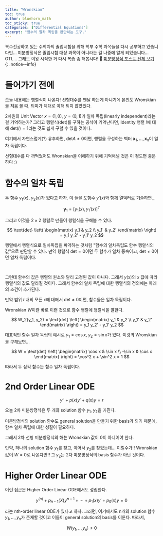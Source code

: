 ```yaml
---
title: "Wronskian"
toc: true
author: bluehorn_math
toc_sticky: true
categories: ["Differential Equations"]
excerpt: "함수의 일차 독립을 판단하는 도구."
---
```


복수전공하고 있는 수학과의 졸업시험을 위해 학부 수학 과목들을 다시 공부하고 있습니다만... 미분방정식은 졸업시험 대상 과목이 아니라는 걸 나중에 알게 되었습니다... OTL... 그래도 이왕 시작한 거 다시 복습 좀 해봅시다! 🏃 [미분방정식 포스트 전체 보기](/categories/differential-equations)
{: .notice--info}

# 들어가기 전에

오늘 내용에는 행렬식이 나온다! 선형대수를 맨날 하는게 아니기에 본인도 Wronskian을 처음 볼 때, 의미가 제대로 이해 되지 않았었다.

2차원의 Unit Vector $x = (1, 0)$, $y = (0, 1)$가 일차 독립(linearly independent)라는 걸 기억하는가? 그리고 행렬식(det)를 구하는 공식이 기억난다면, Identity 행렬 $I$에 대해 $\text{det}(I) = 1$라는 것도 쉽게 구할 수 있을 것이다.

여기에서 자연스럽게(?) 유추하면, $\text{det} A \ne 0$이면, 행렬을 구성하는 벡터 $\mathbf{x}_1, ..., \mathbf{x}_n$이 일차 독립이다.

선형대수를 다 까먹었어도 Wronskian을 이해하기 위해 기억해낼 것은 이 정도면 충분하다 :)


# 함수의 일차 독립

두 함수 $y_1(x)$, $y_2(x)$가 있다고 하자. 이 둘을 도함수 $y'(x)$와 함께 열벡터로 기술하면...

$$
\mathbf{y}_1 = [y_1(x), y_1'(x)]^T
$$

그리고 이것을 $2 \times 2$ 행렬로 만들어 행렬식을 구해볼 수 있다.

$$
\text{det}
\left(
\begin{matrix}
y_1 & y_2 \\
y_1' & y_2'
\end{matrix}
\right)
= y_1 y_2' - y_1' y_2
$$

행렬에서 행렬식으로 일차독립을 파악하는 것처럼 "함수의 일차독립도 함수 행렬식의 값"으로 판단할 수 있다. 만약 행렬식 $\text{det} = 0$이면 두 함수가 일차 종속이고, $\text{det} \ne 0$이면 일차 독립이다.

<br/>

그런데 함수의 값은 행렬의 원소와 달리 고정된 값이 아니다. 그래서 $y(x)$의 $x$ 값에 따라 행렬식의 값도 달라질 것이다. 그래서 함수의 일차 독립에 대한 행렬식의 정의에는 아래의 조건이 추가된다.

<div class="definition" markdown="1">

만약 범위 $I$ 내의 모든 $x$에 대해서 $\text{det} \ne 0$이면, 함수들은 일차 독립이다.

</div>

Wronskian $W$이란 바로 이런 것으로 함수 행렬에 행렬식을 말한다.

$$
W_2(y_1, y_2) =
\text{det}
\left(
\begin{matrix}
y_1 & y_2 \\
y_1' & y_2'
\end{matrix}
\right) = y_1 y_2' - y_1' y_2
$$

대표적인 함수 일차 독립의 예시로 $y_1 = \cos x$, $y_2 = \sin x$가 있다. 이것의 Wronskian을 구해보면...

$$
W = \text{det}
\left(
\begin{matrix}
\cos x & \sin x \\
-\sin x & \cos x
\end{matrix}
\right)
= \cos^2 x + \sin^2 x = 1
$$

따라서 두 삼각 함수는 함수 일차 독립이다.


# 2nd Order Linear ODE

$$
y'' + p(x) y' + q(x) y = r
$$

오늘 2차 미분방정식은 두 개의 solution 함수 $y_1$, $y_2$을 가진다.

미분방정식의 solution 함수도 general solution을 만들기 위한 basis가 되기 때문에, 함수 일차 독립에 대한 성질이 필요하다.

그래서 2차 선형 미분방정식의 해는 Wronskian 값이 0이 아니어야 한다.

만약, 하나의 solution 함수 $y_1$를 찾고, 이어서 $y_2$를 찾았는데... 이럴수가!! Wronskian 값이 $W = 0$로 나온다면!! 그 $y_2$는 2차 미분방정식의 basis 함수가 아닌 것이다.


# Higher Order Linear ODE

이런 접근은 Higher Order Linear ODE에서도 성립한다.

$$
y^{(n)} + p_{n-1}(X) y^{n-1} + \cdots + p_1(x) y' + p_0(x) y = 0
$$

라는 nth-order linear ODE가 있다고 하자. 그러면, 여기에서도 n개의 solution 함수 $y_1, ..., y_n$가 존재할 것이고 이들이 general solution의 basis를 이룬다. 따라서,

$$
W(y_1, .., y_n) \ne 0
$$
